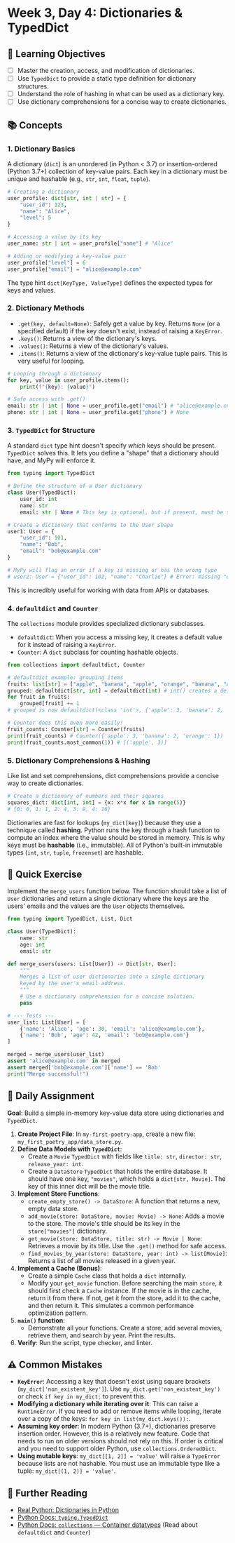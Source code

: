 # Week 3, Day 4: Dictionaries & TypedDict

## 🎯 Learning Objectives

- [ ] Master the creation, access, and modification of dictionaries.
- [ ] Use `TypedDict` to provide a static type definition for dictionary structures.
- [ ] Understand the role of hashing in what can be used as a dictionary key.
- [ ] Use dictionary comprehensions for a concise way to create dictionaries.

## 📚 Concepts

### 1. Dictionary Basics

A dictionary (`dict`) is an unordered (in Python < 3.7) or insertion-ordered (Python 3.7+) collection of key-value pairs. Each key in a dictionary must be unique and hashable (e.g., `str`, `int`, `float`, `tuple`).

```python
# Creating a dictionary
user_profile: dict[str, int | str] = {
    "user_id": 123,
    "name": "Alice",
    "level": 5
}

# Accessing a value by its key
user_name: str | int = user_profile["name"] # "Alice"

# Adding or modifying a key-value pair
user_profile["level"] = 6
user_profile["email"] = "alice@example.com"
```

The type hint `dict[KeyType, ValueType]` defines the expected types for keys and values.

### 2. Dictionary Methods

- `.get(key, default=None)`: Safely get a value by key. Returns `None` (or a specified default) if the key doesn't exist, instead of raising a `KeyError`.
- `.keys()`: Returns a view of the dictionary's keys.
- `.values()`: Returns a view of the dictionary's values.
- `.items()`: Returns a view of the dictionary's key-value tuple pairs. This is very useful for looping.

```python
# Looping through a dictionary
for key, value in user_profile.items():
    print(f"{key}: {value}")

# Safe access with .get()
email: str | int | None = user_profile.get("email") # "alice@example.com"
phone: str | int | None = user_profile.get("phone") # None
```

### 3. `TypedDict` for Structure

A standard `dict` type hint doesn't specify _which_ keys should be present. `TypedDict` solves this. It lets you define a "shape" that a dictionary should have, and MyPy will enforce it.

```python
from typing import TypedDict

# Define the structure of a User dictionary
class User(TypedDict):
    user_id: int
    name: str
    email: str | None # This key is optional, but if present, must be str or None

# Create a dictionary that conforms to the User shape
user1: User = {
    "user_id": 101,
    "name": "Bob",
    "email": "bob@example.com"
}

# MyPy will flag an error if a key is missing or has the wrong type
# user2: User = {"user_id": 102, "name": "Charlie"} # Error: missing "email"
```

This is incredibly useful for working with data from APIs or databases.

### 4. `defaultdict` and `Counter`

The `collections` module provides specialized dictionary subclasses.

- `defaultdict`: When you access a missing key, it creates a default value for it instead of raising a `KeyError`.
- `Counter`: A `dict` subclass for counting hashable objects.

```python
from collections import defaultdict, Counter

# defaultdict example: grouping items
fruits: list[str] = ["apple", "banana", "apple", "orange", "banana", "apple"]
grouped: defaultdict[str, int] = defaultdict(int) # int() creates a default value of 0
for fruit in fruits:
    grouped[fruit] += 1
# grouped is now defaultdict(<class 'int'>, {'apple': 3, 'banana': 2, 'orange': 1})

# Counter does this even more easily!
fruit_counts: Counter[str] = Counter(fruits)
print(fruit_counts) # Counter({'apple': 3, 'banana': 2, 'orange': 1})
print(fruit_counts.most_common(1)) # [('apple', 3)]
```

### 5. Dictionary Comprehensions & Hashing

Like list and set comprehensions, dict comprehensions provide a concise way to create dictionaries.

```python
# Create a dictionary of numbers and their squares
squares_dict: dict[int, int] = {x: x*x for x in range(5)}
# {0: 0, 1: 1, 2: 4, 3: 9, 4: 16}
```

Dictionaries are fast for lookups (`my_dict[key]`) because they use a technique called **hashing**. Python runs the key through a hash function to compute an index where the value should be stored in memory. This is why keys must be **hashable** (i.e., immutable). All of Python's built-in immutable types (`int`, `str`, `tuple`, `frozenset`) are hashable.

## 🔹 Quick Exercise

Implement the `merge_users` function below. The function should take a list of `User` dictionaries and return a single dictionary where the keys are the users' emails and the values are the `User` objects themselves.

```python
from typing import TypedDict, List, Dict

class User(TypedDict):
    name: str
    age: int
    email: str

def merge_users(users: List[User]) -> Dict[str, User]:
    """
    Merges a list of user dictionaries into a single dictionary
    keyed by the user's email address.
    """
    # Use a dictionary comprehension for a concise solution.
    pass

# --- Tests ---
user_list: List[User] = [
    {'name': 'Alice', 'age': 30, 'email': 'alice@example.com'},
    {'name': 'Bob', 'age': 42, 'email': 'bob@example.com'}
]

merged = merge_users(user_list)
assert 'alice@example.com' in merged
assert merged['bob@example.com']['name'] == 'Bob'
print("Merge successful!")
```

## 📝 Daily Assignment

**Goal**: Build a simple in-memory key-value data store using dictionaries and `TypedDict`.

1.  **Create Project File**: In `my-first-poetry-app`, create a new file: `my_first_poetry_app/data_store.py`.
2.  **Define Data Models with `TypedDict`**:
    - Create a `Movie` `TypedDict` with fields like `title: str`, `director: str`, `release_year: int`.
    - Create a `DataStore` `TypedDict` that holds the entire database. It should have one key, `"movies"`, which holds a `dict[str, Movie]`. The key of this inner dict will be the movie title.
3.  **Implement Store Functions**:
    - `create_empty_store() -> DataStore`: A function that returns a new, empty data store.
    - `add_movie(store: DataStore, movie: Movie) -> None`: Adds a movie to the store. The movie's title should be its key in the `store["movies"]` dictionary.
    - `get_movie(store: DataStore, title: str) -> Movie | None`: Retrieves a movie by its title. Use the `.get()` method for safe access.
    - `find_movies_by_year(store: DataStore, year: int) -> list[Movie]`: Returns a list of all movies released in a given year.
4.  **Implement a Cache (Bonus)**:
    - Create a simple `Cache` class that holds a `dict` internally.
    - Modify your `get_movie` function. Before searching the main `store`, it should first check a `Cache` instance. If the movie is in the cache, return it from there. If not, get it from the store, add it to the cache, and then return it. This simulates a common performance optimization pattern.
5.  **`main()` function**:
    - Demonstrate all your functions. Create a store, add several movies, retrieve them, and search by year. Print the results.
6.  **Verify**: Run the script, type checker, and linter.

## ⚠️ Common Mistakes

- **`KeyError`**: Accessing a key that doesn't exist using square brackets (`my_dict['non_existent_key']`). Use `my_dict.get('non_existent_key')` or check `if key in my_dict:` to prevent this.
- **Modifying a dictionary while iterating over it**: This can raise a `RuntimeError`. If you need to add or remove items while looping, iterate over a copy of the keys: `for key in list(my_dict.keys()):`.
- **Assuming key order**: In modern Python (3.7+), dictionaries preserve insertion order. However, this is a relatively new feature. Code that needs to run on older versions should not rely on this. If order is critical and you need to support older Python, use `collections.OrderedDict`.
- **Using mutable keys**: `my_dict[[1, 2]] = 'value'` will raise a `TypeError` because lists are not hashable. You must use an immutable type like a tuple: `my_dict[(1, 2)] = 'value'`.

## 📖 Further Reading

- [Real Python: Dictionaries in Python](https://realpython.com/python-dicts/)
- [Python Docs: `typing.TypedDict`](https://docs.python.org/3/library/typing.html#typing.TypedDict)
- [Python Docs: `collections` — Container datatypes](https://docs.python.org/3/library/collections.html) (Read about `defaultdict` and `Counter`)
